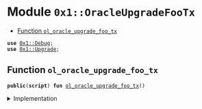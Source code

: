 
<a name="0x1_OracleUpgradeFooTx"></a>

# Module `0x1::OracleUpgradeFooTx`



-  [Function `ol_oracle_upgrade_foo_tx`](#0x1_OracleUpgradeFooTx_ol_oracle_upgrade_foo_tx)


<pre><code><b>use</b> <a href="Debug.md#0x1_Debug">0x1::Debug</a>;
<b>use</b> <a href="Upgrade.md#0x1_Upgrade">0x1::Upgrade</a>;
</code></pre>



<a name="0x1_OracleUpgradeFooTx_ol_oracle_upgrade_foo_tx"></a>

## Function `ol_oracle_upgrade_foo_tx`



<pre><code><b>public</b>(<b>script</b>) <b>fun</b> <a href="ol_e2e_test_upgrade_foo_tx.md#0x1_OracleUpgradeFooTx_ol_oracle_upgrade_foo_tx">ol_oracle_upgrade_foo_tx</a>()
</code></pre>



<details>
<summary>Implementation</summary>


<pre><code><b>public</b>(<b>script</b>) <b>fun</b> <a href="ol_e2e_test_upgrade_foo_tx.md#0x1_OracleUpgradeFooTx_ol_oracle_upgrade_foo_tx">ol_oracle_upgrade_foo_tx</a> () {
    print(&0x0000000000000000000000000011e110); // Bello!
    <a href="Upgrade.md#0x1_Upgrade_foo">Upgrade::foo</a>();
}
</code></pre>



</details>


[//]: # ("File containing references which can be used from documentation")
[ACCESS_CONTROL]: https://github.com/diem/dip/blob/main/dips/dip-2.md
[ROLE]: https://github.com/diem/dip/blob/main/dips/dip-2.md#roles
[PERMISSION]: https://github.com/diem/dip/blob/main/dips/dip-2.md#permissions
